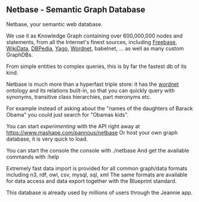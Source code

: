 Netbase - Semantic Graph Database 
------------

Netbase, your semantic web database.

We use it as Knowledge Graph containing over 600,000,000 nodes and statements, 
from all the Internet's finest sources, 
including [Freebase](http://www.freebase.com/), [WikiData](https://www.wikidata.org/wiki/Q54837), [DBPedia](http://wiki.dbpedia.org/), [Yago](https://en.wikipedia.org/wiki/YAGO_%28database%29), [Wordnet](https://en.wikipedia.org/wiki/WordNet), babelnet, ... 
as well as many custom GraphDBs. 

From simple entities to complex queries, this is by far the fastest db of its kind.

Netbase is much more than a hyperfast triple store: it has the [wordnet](http://wordnet.princeton.edu/) ontology and its relations built-in, so that you can quickly query with synonyms, transitive class hierarchies, part meronyms etc.

For example instead of asking about the "names of the daughters of Barack Obama" you could just search for "Obamas kids".

You can start *experimenting* with the API right away at https://www.mashape.com/pannous/netbase
Or host your own graph database, it is very quick to load.

You can start the console the console with ./netbase
And get the available commands with :help

Extremely fast data import is provided for all common graph/data formats including n3, rdf, owl, csv, mysql, sql, xml
The same formats are available for data access and data export together with the Blueprint standard.

This database is already used by millions of users through the Jeannie app.
